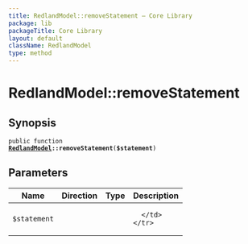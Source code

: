```yaml
---
title: RedlandModel::removeStatement — Core Library
package: lib
packageTitle: Core Library
layout: default
className: RedlandModel
type: method
---
```


# RedlandModel::removeStatement

## Synopsis

<code>public function <b><a href="RedlandModel">RedlandModel</a>::removeStatement</b>(<b>$statement</b>)</code>

## Parameters

<table>
  <thead>
    <tr>
      <th>Name</th>
      <th>Direction</th>
      <th>Type</th>
      <th>Description</th>
    </tr>
  </thead>
  <tbody>
    <tr>
      <td><code>$statement</code>
      <td><i></i></td>
      <td></td>
      <td>

      </td>
    </tr>
  </tbody>
</table>

